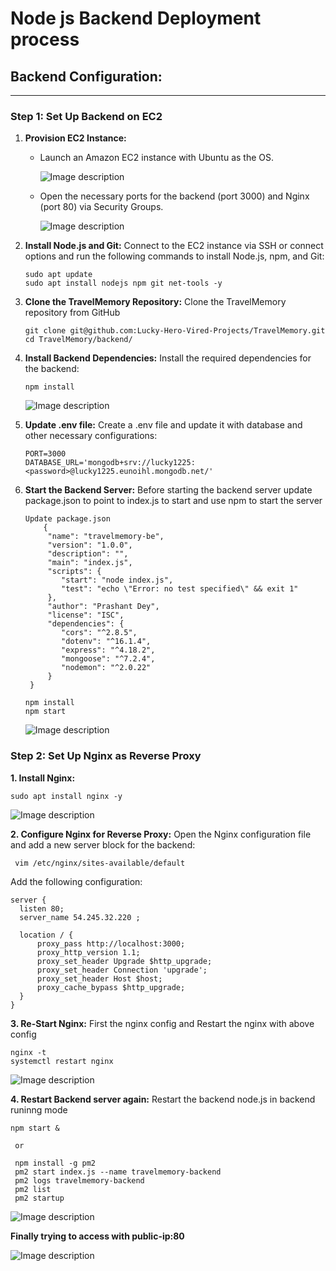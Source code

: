 # Node js Backend Deployment process


## Backend Configuration:
   ---------------------

### Step 1: Set Up Backend on EC2

1. __Provision EC2 Instance:__ 

   - Launch an Amazon EC2 instance with Ubuntu as the OS.

     ![Image description](https://github.com/Lucky-Hero-Vired-Projects/TravelMemory/backend-Deployment-notes/images/instances.png)

   - Open the necessary ports for the backend (port 3000) and Nginx (port 80) via Security Groups.
   
      ![Image description](https://github.com/Lucky-Hero-Vired-Projects/TravelMemory/backend-Deployment-notes/images/backend-sg.png)
    
2. __Install Node.js and Git:__
   Connect to the EC2 instance via SSH or connect options  and run the following commands to install Node.js, npm, and Git:
   ```
   sudo apt update
   sudo apt install nodejs npm git net-tools -y
   ```
3. __Clone the TravelMemory Repository:__ Clone the TravelMemory repository from GitHub
   ```
   git clone git@github.com:Lucky-Hero-Vired-Projects/TravelMemory.git
   cd TravelMemory/backend/
   ```
4. __Install Backend Dependencies:__ Install the required dependencies for the backend:
   ```
   npm install
   ```
   ![Image description](https://github.com/Lucky-Hero-Vired-Projects/TravelMemory/backend-Deployment-notes/images/backend_packages_install.png)

5. __Update .env file:__ Create a .env file and update it with database and other necessary configurations:
   ```
   PORT=3000
   DATABASE_URL='mongodb+srv://lucky1225:<password>@lucky1225.eunoihl.mongodb.net/'
   ```
  
5. __Start the Backend Server:__ Before starting the backend server update package.json to point to index.js to start and use npm to start the server
   ```
   Update package.json
       {
        "name": "travelmemory-be",
        "version": "1.0.0",
        "description": "",
        "main": "index.js",
        "scripts": {
           "start": "node index.js",
           "test": "echo \"Error: no test specified\" && exit 1"
        },
        "author": "Prashant Dey",
        "license": "ISC",
        "dependencies": {
           "cors": "^2.8.5",
           "dotenv": "^16.1.4",
           "express": "^4.18.2",
           "mongoose": "^7.2.4",
           "nodemon": "^2.0.22"
        }
    }

   ```
   
   ```
   npm install
   npm start
   ```
   ![Image description](https://github.com/Lucky-Hero-Vired-Projects/TravelMemory/backend-Deployment-notes/images/backend_start.png)
   

### Step 2: Set Up Nginx as Reverse Proxy
__1. Install Nginx:__ 
  ```
  sudo apt install nginx -y
  ```
   ![Image description](https://github.com/Lucky-Hero-Vired-Projects/TravelMemory/backend-Deployment-notes/images/nginx-status.png)

__2. Configure Nginx for Reverse Proxy:__ Open the Nginx configuration file and add a new server block for the backend:
  ```
   vim /etc/nginx/sites-available/default
  ```
Add the following configuration:
  ```
  server {
    listen 80;
    server_name 54.245.32.220 ;

    location / {
        proxy_pass http://localhost:3000;
        proxy_http_version 1.1;
        proxy_set_header Upgrade $http_upgrade;
        proxy_set_header Connection 'upgrade';
        proxy_set_header Host $host;
        proxy_cache_bypass $http_upgrade;
    }
}

  ```
__3. Re-Start Nginx:__ First the nginx config and Restart the nginx with above config 
   ```
   nginx -t
   systemctl restart nginx
   ```
   ![Image description](TravelMemory/backend-Deployment-notes/images/nginx-test-status.png)

__4. Restart Backend server again:__ Restart the backend node.js in backend runinng mode
  ```
  npm start &
   
   or

   npm install -g pm2
   pm2 start index.js --name travelmemory-backend
   pm2 logs travelmemory-backend
   pm2 list
   pm2 startup    
  
  ```
  
  ![Image description](https://github.com/Lucky-Hero-Vired-Projects/TravelMemory/backend-Deployment-notes/images/backend-server-start-portstatus.png)
  

__Finally trying to access with public-ip:80__

  ![Image description](https://github.com/Lucky-Hero-Vired-Projects/TravelMemory/backend-Deployment-notes/images/backend_browser-checking.png)